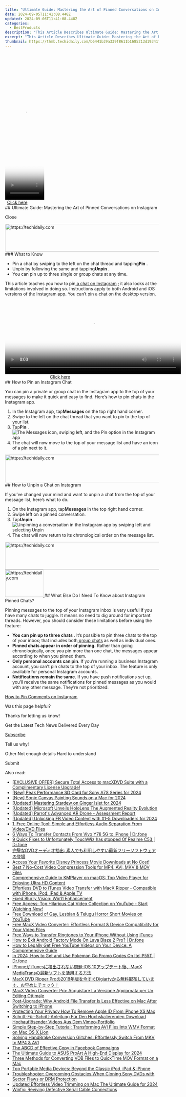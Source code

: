 ```yaml
---
title: "Ultimate Guide: Mastering the Art of Pinned Conversations on Instagram"
date: 2024-09-05T11:41:08.448Z
updated: 2024-09-06T11:41:08.448Z
categories:
  - BestProducts
description: "This Article Describes Ultimate Guide: Mastering the Art of Pinned Conversations on Instagram"
excerpt: "This Article Describes Ultimate Guide: Mastering the Art of Pinned Conversations on Instagram"
thumbnail: https://thmb.techidaily.com/b6441b39a339f8611b1685213d19341febe69f71b4af374350d9a6e5be665eb8.jpg
---
```


<!-- affiliate ads begin -->
<span id="1993654">
					<video width="128" height="480" style="cursor:pointer"
           poster="//a.impactradius-go.com/display-clicktoplayimage/1993654.png"
           onclick="if(!this.playClicked){this.play();this.setAttribute('controls',true);this.playClicked=true;}">
	   <source src="//a.impactradius-go.com/display-ad/22993-1993654">
	   <img src="//a.impactradius-go.com/display-clicktoplayimage/1993654.png" style="border: none; height: 100%; width: 100%; object-fit: contain">
	</video>
	<div style="width:80px;text-align:center"><a href="javascript:window.open(decodeURIComponent('https%3A%2F%2Fhomestyler.sjv.io%2Fc%2F5597632%2F1993654%2F22993'), '_blank');void(0);">Click here</a></div>
</span>
<img height="0" width="0" src="https://imp.pxf.io/i/5597632/1993654/22993" style="position:absolute;visibility:hidden;" border="0" />
<!-- affiliate ads end -->
## Ultimate Guide: Mastering the Art of Pinned Conversations on Instagram

Close 

<!-- affiliate ads begin -->
<a href="https://unicoeye.pxf.io/c/5597632/2121332/18498" target="_top" id="2121332">
  <img src="//a.impactradius-go.com/display-ad/18498-2121332" border="0" alt="https://techidaily.com" width="728" height="90"/>
</a>
<img height="0" width="0" src="https://unicoeye.pxf.io/i/5597632/2121332/18498" style="position:absolute;visibility:hidden;" border="0" />
<!-- affiliate ads end -->
###  What to Know

* Pin a chat by swiping to the left on the chat thread and tapping**Pin** .
* Unpin by following the same and tapping**Unpin** .
* You can pin up to three single or group chats at any time.

 This article teaches you how to pin[ a chat on Instagram](https://www.lifewire.com/dm-on-instagram-5116384) ; it also looks at the limitations involved in doing so. Instructions apply to both Android and iOS versions of the Instagram app. You can’t pin a chat on the desktop version.  

<!-- affiliate ads begin -->
<span id="1983573">
					<video width="576" height="240" style="cursor:pointer"
           poster="//a.impactradius-go.com/display-clicktoplayimage/1983573.png"
           onclick="if(!this.playClicked){this.play();this.setAttribute('controls',true);this.playClicked=true;}">
	   <source src="//a.impactradius-go.com/display-ad/22993-1983573">
	   <img src="//a.impactradius-go.com/display-clicktoplayimage/1983573.png" style="border: none; height: 100%; width: 100%; object-fit: contain">
	</video>
	<div style="width:360px;text-align:center"><a href="javascript:window.open(decodeURIComponent('https%3A%2F%2Fhomestyler.sjv.io%2Fc%2F5597632%2F1983573%2F22993'), '_blank');void(0);">Click here</a></div>
</span>
<img height="0" width="0" src="https://imp.pxf.io/i/5597632/1983573/22993" style="position:absolute;visibility:hidden;" border="0" />
<!-- affiliate ads end -->
##  How to Pin an Instagram Chat 

 You can pin a private or group chat in the Instagram app to the top of your messages to make it quick and easy to find. Here’s how to pin chats in the Instagram app.

1. In the Instagram app, tap**Messages** on the top right hand corner.
2. Swipe to the left on the chat thread that you want to pin to the top of your list.
3. Tap**Pin** .  
![The Messages icon, swiping left, and the Pin option in the Instagram app](https://www.lifewire.com/thmb/L1Bmq6NL7SEd8A7onxaAOvpU5Yk=/1500x0/filters:no_upscale():max_bytes(150000):strip_icc():format(webp)/Pin-Conversation-on-Instagram-cae1af93f10244048b37a0553ca908de.jpg)
4. The chat will now move to the top of your message list and have an icon of a pin next to it.

<!-- affiliate ads begin -->
<a href="https://zebaoaffiliateprogram.pxf.io/c/5597632/2137973/21526" target="_top" id="2137973">
  <img src="//a.impactradius-go.com/display-ad/21526-2137973" border="0" alt="https://techidaily.com" width="728" height="90"/>
</a>
<img height="0" width="0" src="https://zebaoaffiliateprogram.pxf.io/i/5597632/2137973/21526" style="position:absolute;visibility:hidden;" border="0" />
<!-- affiliate ads end -->
##  How to Unpin a Chat on Instagram 

 If you’ve changed your mind and want to unpin a chat from the top of your message list, here’s what to do.

1. On the Instagram app, tap**Messages** in the top right hand corner.
2. Swipe left on a pinned conversation.
3. Tap**Unpin** .  
![Unpinning a conversation in the Instagram app by swiping left and selecting Unpin](https://www.lifewire.com/thmb/u2eyv-AV4vn_Y5AtJw3WrCT-t2w=/1500x0/filters:no_upscale():max_bytes(150000):strip_icc():format(webp)/Unpin-Convo-in-Instagram-e0e7167ebfec4038ae8ec392d73bc8d2.jpg)
4. The chat will now return to its chronological order on the message list.
<!-- affiliate ads begin -->
<a href="https://appsumo.8odi.net/c/5597632/2118321/7443" target="_top" id="2118321">
  <img src="//a.impactradius-go.com/display-ad/7443-2118321" border="0" alt="https://techidaily.com" width="600" height="90"/>
</a>
<img height="0" width="0" src="https://appsumo.8odi.net/i/5597632/2118321/7443" style="position:absolute;visibility:hidden;" border="0" />
<!-- affiliate ads end -->

<!-- affiliate ads begin -->
<a href="https://aligracehair.sjv.io/c/5597632/2115911/19272" target="_top" id="2115911">
  <img src="//a.impactradius-go.com/display-ad/19272-2115911" border="0" alt="https://techidaily.com" width="125" height="90"/>
</a>
<img height="0" width="0" src="https://aligracehair.sjv.io/i/5597632/2115911/19272" style="position:absolute;visibility:hidden;" border="0" />
<!-- affiliate ads end -->
##  What Else Do I Need To Know about Instagram Pinned Chats? 

 ‌Pinning messages to the top of your Instagram inbox is very useful if you have many chats to juggle. It means no need to dig around for important threads. However, you should consider these limitations before using the feature:  

* **You can pin up to three chats** . It’s possible to pin three chats to the top of your inbox; that includes both[ group chats](https://www.lifewire.com/make-instagram-group-chat-5704891) as well as individual ones.
* **Pinned chats appear in order of pinning.** Rather than going chronologically, once you pin more than one chat, the messages appear according to when you pinned them.
* **Only personal accounts can pin.** If you’re running a business Instagram account, you can’t pin chats to the top of your inbox. The feature is only available for personal Instagram accounts.
* **Notifications remain the same.** If you have push notifications set up, you’ll receive the same notifications for pinned messages as you would with any other message. They’re not prioritized.

[ How to Pin Comments on Instagram ](https://www.lifewire.com/pin-comments-on-instagram-5521763) 

Was this page helpful?

Thanks for letting us know!

 Get the Latest Tech News Delivered Every Day

[ Subscribe ](https://www.lifewire.com/#) 

Tell us why!

 Other  Not enough details  Hard to understand 

 Submit 

<ins class="adsbygoogle"
     style="display:block"
     data-ad-format="autorelaxed"
     data-ad-client="ca-pub-7571918770474297"
     data-ad-slot="1223367746"></ins>



<ins class="adsbygoogle"
     style="display:block"
     data-ad-client="ca-pub-7571918770474297"
     data-ad-slot="8358498916"
     data-ad-format="auto"
     data-full-width-responsive="true"></ins>

<span class="atpl-alsoreadstyle">Also read:</span>
<div><ul>
<li><a href="https://techtrends.techidaily.com/exclusive-offer-secure-total-access-to-macxdvd-suite-with-a-complimentary-license-upgrade/"><u>[EXCLUSIVE OFFER] Secure Total Access to macXDVD Suite with a Complimentary License Upgrade!</u></a></li>
<li><a href="https://fox-cloud.techidaily.com/new-peak-performance-sd-card-for-sony-a7s-series-for-2024/"><u>[New] Peak Performance SD Card for Sony A7S Series for 2024</u></a></li>
<li><a href="https://screen-mirroring-recording.techidaily.com/new-sonic-canvas-painting-sounds-on-a-mac-for-2024/"><u>[New] Sonic Canvas  Painting Sounds on a Mac for 2024</u></a></li>
<li><a href="https://remote-screen-capture.techidaily.com/updated-mastering-stardew-on-ginger-islet-for-2024/"><u>[Updated] Mastering Stardew on Ginger Islet for 2024</u></a></li>
<li><a href="https://extra-skills.techidaily.com/updated-microsoft-unveils-hololens-the-augmented-reality-evolution/"><u>[Updated] Microsoft Unveils HoloLens  The Augmented Reality Evolution</u></a></li>
<li><a href="https://extra-approaches.techidaily.com/updated-parrots-advanced-ar-drone-assessment-report/"><u>[Updated] Parrot's Advanced AR Drone - Assessment Report</u></a></li>
<li><a href="https://facebook-video-recording.techidaily.com/updated-unlocking-fb-video-content-with-1-5-downloaders-for-2024/"><u>[Updated] Unlocking FB Video Content with #1-5 Downloaders for 2024</u></a></li>
<li><a href="https://techtrends.techidaily.com/1-free-online-tool-simple-and-effortless-audio-separation-from-videodvd-files/"><u>1. Free Online Tool: Simple and Effortless Audio Separation From Video/DVD Files</u></a></li>
<li><a href="https://blog-min.techidaily.com/6-ways-to-transfer-contacts-from-vivo-y78-5g-to-iphone-drfone-by-drfone-transfer-from-android-transfer-from-android/"><u>6 Ways To Transfer Contacts From Vivo Y78 5G to iPhone | Dr.fone</u></a></li>
<li><a href="https://howto.techidaily.com/9-quick-fixes-to-unfortunately-touchwiz-has-stopped-of-realme-c53-drfone-by-drfone-fix-android-problems-fix-android-problems/"><u>9 Quick Fixes to Unfortunately TouchWiz has stopped Of Realme C53 | Dr.fone</u></a></li>
<li><a href="https://techtrends.techidaily.com/1724765479238-dvd/"><u>完璧なDVDオーディオ抽出: 素人でも利用しやすい最新フリーソフトウェアの登場</u></a></li>
<li><a href="https://techtrends.techidaily.com/access-your-favorite-disney-princess-movie-downloads-at-no-cost/"><u>Access Your Favorite Disney Princess Movie Downloads at No Cost!</u></a></li>
<li><a href="https://techtrends.techidaily.com/best-7-no-cost-video-compression-tools-for-mp4-avi-mkv-and-mov-files/"><u>Best 7 No-Cost Video Compression Tools for MP4, AVI, MKV & MOV Files</u></a></li>
<li><a href="https://techtrends.techidaily.com/comprehensive-guide-to-kmplayer-on-macos-top-video-player-for-enjoying-ultra-hd-content/"><u>Comprehensive Guide to KMPlayer on macOS: Top Video Player for Enjoying Ultra HD Content</u></a></li>
<li><a href="https://techtrends.techidaily.com/effortless-dvd-to-itunes-video-transfer-with-macx-ripper-compatible-with-iphone-ipod-ipad-and-apple-tv/"><u>Effortless DVD to iTunes Video Transfer with MacX Ripper - Compatible with iPhone, iPod, iPad & Apple TV</u></a></li>
<li><a href="https://graphic-issues.techidaily.com/fixed-blurry-vision-win11-enhancement/"><u>Fixed Blurry Vision: Win11 Enhancement</u></a></li>
<li><a href="https://techtrends.techidaily.com/free-access-top-hilarious-cat-video-collection-on-youtube-start-watching-now/"><u>Free Access: Top Hilarious Cat Video Collection on YouTube - Start Watching Now!</u></a></li>
<li><a href="https://techtrends.techidaily.com/free-download-of-gay-lesbian-and-telugu-horror-short-movies-on-youtube/"><u>Free Download of Gay, Lesbian & Telugu Horror Short Movies on YouTube</u></a></li>
<li><a href="https://techtrends.techidaily.com/free-macx-video-converter-effortless-format-and-device-compatibility-for-your-video-files/"><u>Free MacX Video Converter: Effortless Format & Device Compatibility for Your Video Files</u></a></li>
<li><a href="https://techtrends.techidaily.com/free-ways-to-transfer-ringtones-to-your-iphone-without-using-itunes/"><u>Free Ways to Transfer Ringtones to Your iPhone Without Using iTunes</u></a></li>
<li><a href="https://change-location.techidaily.com/how-to-exit-android-factory-mode-on-lava-blaze-2-pro-drfone-by-drfone-fix-android-problems-fix-android-problems/"><u>How to Exit Android Factory Mode On Lava Blaze 2 Pro? | Dr.fone</u></a></li>
<li><a href="https://techtrends.techidaily.com/how-to-legally-get-free-youtube-videos-on-your-device-a-comprehensive-guide/"><u>How to Legally Get Free YouTube Videos on Your Device: A Comprehensive Guide</u></a></li>
<li><a href="https://android-pokemon-go.techidaily.com/in-2024-how-to-get-and-use-pokemon-go-promo-codes-on-itel-p55t-drfone-by-drfone-virtual-android/"><u>In 2024, How to Get and Use Pokemon Go Promo Codes On Itel P55T | Dr.fone</u></a></li>
<li><a href="https://techtrends.techidaily.com/iphoneitunesios-10macx-mediatrans/"><u>IPhoneがiTunesに検出されない問題:IOS 10アップデート後、MacX MediaTransの最新ソフトを活用する方法</u></a></li>
<li><a href="https://techtrends.techidaily.com/macx-dvd-ripper-pro2018digiarty/"><u>MacX DVD Ripper Proの2018年版を今すぐDigiartyから無料配布しています、お早めにチェック！</u></a></li>
<li><a href="https://techtrends.techidaily.com/macx-video-converter-pro-acquistare-la-versione-aggiornata-per-un-editing-ottimale/"><u>MacX Video Converter Pro: Acquistare La Versione Aggiornata per Un Editing Ottimale</u></a></li>
<li><a href="https://techtrends.techidaily.com/post-upgrade-why-android-file-transfer-is-less-effective-on-mac-after-switching-to-iphone/"><u>Post-Upgrade: Why Android File Transfer Is Less Effective on Mac After Switching to iPhone</u></a></li>
<li><a href="https://apple-account.techidaily.com/protecting-your-privacy-how-to-remove-apple-id-from-iphone-xs-max-by-drfone-ios/"><u>Protecting Your Privacy How To Remove Apple ID From iPhone XS Max</u></a></li>
<li><a href="https://techtrends.techidaily.com/schritt-fur-schritt-anleitung-fur-den-hochskalierenden-download-hochauflosender-videos-aus-dem-vimeo-portfolio/"><u>Schritt-Für-Schritt-Anleitung Für Den Hochskalierenden Download Hochauflösender Videos Aus Dem Vimeo-Portfolio</u></a></li>
<li><a href="https://techtrends.techidaily.com/simple-step-by-step-tutorial-transforming-avi-files-into-wmv-format-on-mac-os-x-lion/"><u>Simple Step-by-Step Tutorial: Transforming AVI Files Into WMV Format on Mac OS X Lion</u></a></li>
<li><a href="https://techtrends.techidaily.com/solving-handbrake-conversion-glitches-effortlessly-switch-from-mkv-to-mp4-and-avi/"><u>Solving HandBrake Conversion Glitches: Effortlessly Switch From MKV to MP4 & AVI</u></a></li>
<li><a href="https://facebook-clips.techidaily.com/the-abcd-of-effective-copy-in-facebook-campaigns/"><u>The ABCD of Effective Copy in Facebook Campaigns</u></a></li>
<li><a href="https://article-files.techidaily.com/the-ultimate-guide-to-asus-proart-a-high-end-display-for-2024/"><u>The Ultimate Guide to ASUS ProArt  A High-End Display for 2024</u></a></li>
<li><a href="https://techtrends.techidaily.com/three-methods-for-converting-vob-files-to-quicktime-mov-format-on-a-mac/"><u>Three Methods for Converting VOB Files to QuickTime MOV Format on a Mac</u></a></li>
<li><a href="https://techtrends.techidaily.com/top-portable-media-devices-beyond-the-classic-ipod-ipad-and-iphone/"><u>Top Portable Media Devices: Beyond the Classic iPod, iPad & iPhone</u></a></li>
<li><a href="https://techtrends.techidaily.com/troubleshooter-overcoming-obstacles-when-cloning-sony-dvds-with-sector-flaws-or-drm-protection/"><u>Troubleshooter: Overcoming Obstacles When Cloning Sony DVDs with Sector Flaws or DRM Protection</u></a></li>
<li><a href="https://ai-video-apps.techidaily.com/updated-effortless-video-trimming-on-mac-the-ultimate-guide-for-2024/"><u>Updated Effortless Video Trimming on Mac The Ultimate Guide for 2024</u></a></li>
<li><a href="https://driver-error.techidaily.com/winfix-reviving-defective-serial-cable-connections/"><u>Winfix: Reviving Defective Serial Cable Connections</u></a></li>
</ul></div>
